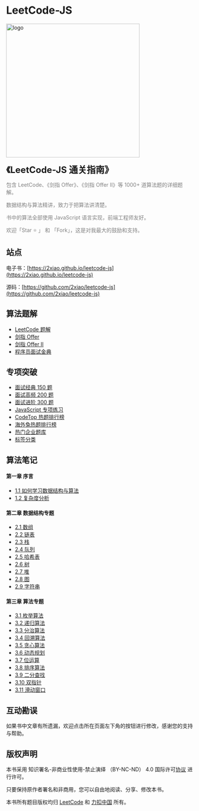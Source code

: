 # LeetCode-JS

<p>
  <img src="https://2xiao.github.io/assets/image/leetcode-js-logo.png" alt="logo" height="360"/>
</p>
<p><font size=5><b>《LeetCode-JS 通关指南》</b></font></p>
<p><font color=gray>包含 LeetCode、《剑指 Offer》、《剑指 Offer II》等 1000+ 道算法题的详细题解。</font></p>
<p><font color=gray>数据结构与算法精讲，致力于把算法讲清楚。</font></p>
<p><font color=gray>书中的算法全部使用 JavaScript 语言实现，前端工程师友好。</font></p>
<p><font color=gray>欢迎「Star ⭐️ 」 和 「Fork」，这是对我最大的鼓励和支持。</font></p>

## 站点

电子书：[https://2xiao.github.io/leetcode-js](https://2xiao.github.io/leetcode-js)

源码：[https://github.com/2xiao/leetcode-js](https://github.com/2xiao/leetcode-js)

## 算法题解

- [LeetCode 题解](./src/problem/README.md)
- [剑指 Offer](./src/offer/README.md)
- [剑指 Offer II](./src/offer2/README.md)
- [程序员面试金典](./src/interview/README.md)

## 专项突破

- [面试经典 150 题](./src/plan/top_150_list.md)
- [面试高频 200 题](./src/plan/top_200_list.md)
- [面试进阶 300 题](./src/plan/top_300_list.md)
- [JavaScript 专项练习](./src/plan/js_list.md)
- [CodeTop 热题排行榜](./src/plan/codetop_list.md)
- [海外兔热题排行榜](./src/plan/rabbit_list.md)
- [热门企业题库](./src/plan/company_list.md)
- [标签分类](./src/plan/tag_list.md)

## 算法笔记

#### 第一章 序言

- [1.1 如何学习数据结构与算法](./src/book/intro.md)
- [1.2 复杂度分析](./src/book/complexity.md)

#### 第二章 数据结构专题

- [2.1 数组](./src/book/array.md)
- [2.2 链表](./src/book/linked_list.md)
- [2.3 栈](./src/book/stack.md)
- [2.4 队列](./src/book/queue.md)
- [2.5 哈希表](./src/book/hash.md)
- [2.6 树](./src/book/tree.md)
- [2.7 堆](./src/book/heap.md)
- [2.8 图](./src/book/graph.md)
- [2.9 字符串](./src/book/string.md)

#### 第三章 算法专题

- [3.1 枚举算法](./src/book/enumeration.md)
- [3.2 递归算法](./src/book/recursion.md)
- [3.3 分治算法](./src/book/divide_conquer.md)
- [3.4 回溯算法](./src/book/backtracking.md)
- [3.5 贪心算法](./src/book/greedy.md)
- [3.6 动态规划](./src/book/dynamic_programming.md)
- [3.7 位运算](./src/book/bit.md)
- [3.8 排序算法](./src/book/sort.md)
- [3.9 二分查找](./src/book/binary_search.md)
- [3.10 双指针](./src/book/two_pointer.md)
- [3.11 滑动窗口](./src/book/slide_window.md)

## 互动勘误

如果书中文章有所遗漏，欢迎点击所在页面左下角的按钮进行修改，感谢您的支持与帮助。

## 版权声明

本书采用 知识署名-非商业性使用-禁止演绎 （BY-NC-ND） 4.0 国际许可[协议](https://creativecommons.org/licenses/by-nc-nd/4.0/legalcode.zh-Hans) 进行许可。

只要保持原作者署名和非商用，您可以自由地阅读、分享、修改本书。

本书所有题目版权均归 [LeetCode](https://leetcode.com/) 和 [力扣中国](https://leetcode-cn.com/) 所有。
